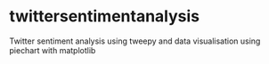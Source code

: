 # twittersentimentanalysis
Twitter sentiment analysis using tweepy and data visualisation using piechart with matplotlib
